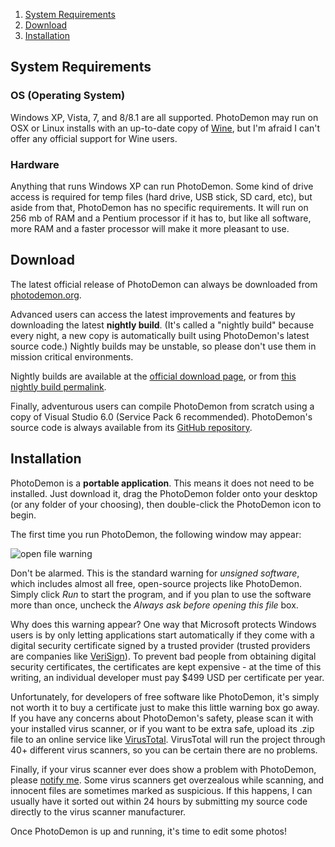1. [System Requirements](#sysreq)
2. [Download](#download)
3. [Installation](#install)

## <a name="sysreq"></a>System Requirements

### OS (Operating System)
Windows XP, Vista, 7, and 8/8.1 are all supported. PhotoDemon may run on OSX or Linux installs with an up-to-date copy of [Wine](http://www.winehq.org), but I'm afraid I can't offer any official support for Wine users.

### Hardware
Anything that runs Windows XP can run PhotoDemon.  Some kind of drive access is required for temp files (hard drive, USB stick, SD card, etc), but aside from that, PhotoDemon has no specific requirements.  It will run on 256 mb of RAM and a Pentium processor if it has to, but like all software, more RAM and a faster processor will make it more pleasant to use.

## <a name="download"></a>Download

The latest official release of PhotoDemon can always be downloaded from [photodemon.org](http://photodemon.org/download).

Advanced users can access the latest improvements and features by downloading the latest **nightly build**.  (It's called a "nightly build" because every night, a new copy is automatically built using PhotoDemon's latest source code.)  Nightly builds may be unstable, so please don't use them in mission critical environments.

Nightly builds are available at the [official download page](http://photodemon.org/download), or from [this nightly build permalink](http://photodemon.org/downloads/nightly/PhotoDemon_nightly.zip).

Finally, adventurous users can compile PhotoDemon from scratch using a copy of Visual Studio 6.0 (Service Pack 6 recommended).  PhotoDemon's source code is always available from its [GitHub repository](http://github.com/tannerhelland/photodemon).

## <a name="install"></a>Installation

PhotoDemon is a **portable application**.  This means it does not need to be installed.  Just download it, drag the PhotoDemon folder onto your desktop (or any folder of your choosing), then double-click the PhotoDemon icon to begin.

The first time you run PhotoDemon, the following window may appear:

![open file warning](/docimg/open_file_warning.png)

Don't be alarmed.  This is the standard warning for _unsigned software_, which includes almost all free, open-source projects like PhotoDemon.  Simply click *Run* to start the program, and if you plan to use the software more than once, uncheck the _Always ask before opening this file_ box.

Why does this warning appear?  One way that Microsoft protects Windows users is by only letting applications start automatically if they come with a digital security certificate signed by a trusted provider (trusted providers are companies like [VeriSign](http://www.verisign.com/)).  To prevent bad people from obtaining digital security certificates, the certificates are kept expensive - at the time of this writing, an individual developer must pay $499 USD per certificate per year. 

Unfortunately, for developers of free software like PhotoDemon, it's simply not worth it to buy a certificate just to make this little warning box go away.  If you have any concerns about PhotoDemon's safety, please scan it with your installed virus scanner, or if you want to be extra safe, upload its .zip file to an online service like [VirusTotal](https://www.virustotal.com/).  VirusTotal will run the project through 40+ different virus scanners, so you can be certain there are no problems.

Finally, if your virus scanner ever does show a problem with PhotoDemon, please [notify me](http://photodemon.org/about/contact/).  Some virus scanners get overzealous while scanning, and innocent files are sometimes marked as suspicious.  If this happens, I can usually have it sorted out within 24 hours by submitting my source code directly to the virus scanner manufacturer.

Once PhotoDemon is up and running, it's time to edit some photos!